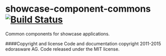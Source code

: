 showcase-component-commons [![Build Status](https://travis-ci.org/edorasware/showcase-component-commons.svg?branch=master)](https://travis-ci.org/edorasware/showcase-component-commons)
==========================

Common components for showcase applications.

####Copyright and license
Code and documentation copyright 2011-2015 edorasware AG. Code released under the MIT license.
